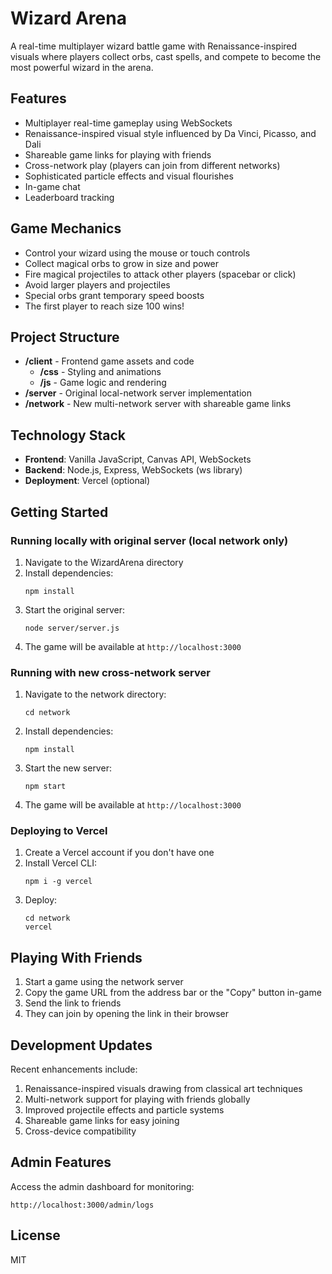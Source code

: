 # Wizard Arena

A real-time multiplayer wizard battle game with Renaissance-inspired visuals where players collect orbs, cast spells, and compete to become the most powerful wizard in the arena.

## Features

- Multiplayer real-time gameplay using WebSockets
- Renaissance-inspired visual style influenced by Da Vinci, Picasso, and Dali
- Shareable game links for playing with friends
- Cross-network play (players can join from different networks)
- Sophisticated particle effects and visual flourishes
- In-game chat
- Leaderboard tracking

## Game Mechanics

- Control your wizard using the mouse or touch controls
- Collect magical orbs to grow in size and power
- Fire magical projectiles to attack other players (spacebar or click)
- Avoid larger players and projectiles
- Special orbs grant temporary speed boosts
- The first player to reach size 100 wins!

## Project Structure

- **/client** - Frontend game assets and code
  - **/css** - Styling and animations
  - **/js** - Game logic and rendering
- **/server** - Original local-network server implementation
- **/network** - New multi-network server with shareable game links

## Technology Stack

- **Frontend**: Vanilla JavaScript, Canvas API, WebSockets
- **Backend**: Node.js, Express, WebSockets (ws library)
- **Deployment**: Vercel (optional)

## Getting Started

### Running locally with original server (local network only)

1. Navigate to the WizardArena directory
2. Install dependencies:
   ```
   npm install
   ```
3. Start the original server:
   ```
   node server/server.js
   ```
4. The game will be available at `http://localhost:3000`

### Running with new cross-network server

1. Navigate to the network directory:
   ```
   cd network
   ```
2. Install dependencies:
   ```
   npm install
   ```
3. Start the new server:
   ```
   npm start
   ```
4. The game will be available at `http://localhost:3000`

### Deploying to Vercel

1. Create a Vercel account if you don't have one
2. Install Vercel CLI:
   ```
   npm i -g vercel
   ```
3. Deploy:
   ```
   cd network
   vercel
   ```

## Playing With Friends

1. Start a game using the network server
2. Copy the game URL from the address bar or the "Copy" button in-game
3. Send the link to friends
4. They can join by opening the link in their browser

## Development Updates

Recent enhancements include:

1. Renaissance-inspired visuals drawing from classical art techniques
2. Multi-network support for playing with friends globally
3. Improved projectile effects and particle systems
4. Shareable game links for easy joining
5. Cross-device compatibility

## Admin Features

Access the admin dashboard for monitoring:
```
http://localhost:3000/admin/logs
```

## License

MIT 